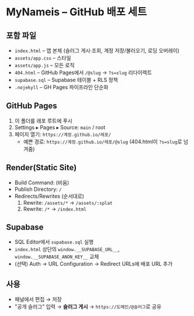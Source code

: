 
# MyNameis – GitHub 배포 세트

## 포함 파일
- `index.html` – 앱 본체 (슬러그 게시·조회, 계정 저장/불러오기, 로딩 오버레이)
- `assets/app.css` – 스타일
- `assets/app.js` – 모든 로직
- `404.html` – GitHub Pages에서 `/@slug` → `?s=slug` 리다이렉트
- `supabase.sql` – Supabase 테이블 + RLS 정책
- `.nojekyll` – GH Pages 파이프라인 단순화

## GitHub Pages
1. 이 폴더를 레포 루트에 푸시
2. Settings ▸ Pages ▸ Source: `main` / root
3. 페이지 열기: `https://계정.github.io/레포/`  
   - 예쁜 경로: `https://계정.github.io/레포/@slug` (404.html이 `?s=slug`로 넘겨줌)

## Render(Static Site)
- Build Command: (비움)
- Publish Directory: `/`
- Redirects/Rewrites (순서대로)
  1) Rewrite: `/assets/*` → `/assets/:splat`
  2) Rewrite: `/*` → `/index.html`

## Supabase
- SQL Editor에서 `supabase.sql` 실행
- `index.html` 상단의 `window.__SUPABASE_URL__`, `window.__SUPABASE_ANON_KEY__` 교체
- (선택) Auth → URL Configuration → Redirect URLs에 배포 URL 추가

## 사용
- 패널에서 편집 → 저장
- "공개 슬러그" 입력 → **슬러그 게시** → `https://도메인/@슬러그`로 공유
